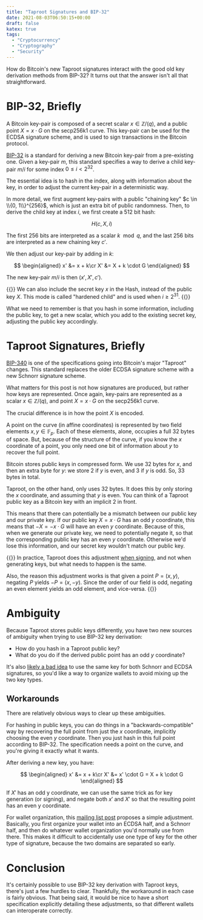 ```yaml
---
title: "Taproot Signatures and BIP-32"
date: 2021-08-03T06:50:15+00:00
draft: false
katex: true
tags:
  - "Cryptocurrency"
  - "Cryptography"
  - "Security"
---
```


How do Bitcoin's new Taproot signatures interact with the good old key derivation
methods from BIP-32? It turns out that the answer isn't all that straightforward.

<!--more-->

# BIP-32, Briefly

A Bitcoin key-pair is composed of a secret scalar $x \in \mathbb{Z} / (q)$, and a public
point $X = x \cdot G$ on the secp256k1 curve. This key-pair can be used for
the ECDSA signature scheme, and is used to sign transactions in the Bitcoin protocol.

[BIP-32](https://github.com/bitcoin/bips/blob/master/bip-0032.mediawiki)
is a standard for deriving a new Bitcoin key-pair from a pre-existing one.
Given a key-pair $m$, this standard specifies a way to derive a child key-pair $m/i$
for some index $0 \leq i < 2^{32}$.

The essential idea is to hash in the index, along with information about the key,
in order to adjust the current key-pair in a deterministic way.

In more detail,
we first augment key-pairs with a public "chaining key" $c \in \\{0, 1\\}^{256}$,
which is just an extra bit of public randomness. Then, to derive the child key
at index $i$, we first create a 512 bit hash:

$$
H(c, X, i)
$$

The first 256 bits are interpreted as a scalar $k \mod q$, and the last 256 bits
are interpreted as a new chaining key $c'$.

We then adjust our key-pair by adding in $k$:

$$
\begin{aligned}
x' &= x + k\cr
X' &= X + k \cdot G
\end{aligned}
$$

The new key-pair $m/i$ is then $(x', X', c')$.

{{<note>}}
We can also include the secret key $x$ in the Hash, instead of the public key $X$.
This mode is called "hardened child" and is used when $i \geq 2^{31}$.
{{</note>}}

What we need to remember is that you hash in some information, including
the public key, to get a new scalar, which you add to the existing secret key,
adjusting the public key accordingly.

# Taproot Signatures, Briefly

[BIP-340](https://github.com/bitcoin/bips/blob/master/bip-0340.mediawiki) is one
of the specifications going into Bitcoin's major "Taproot" changes. This
standard replaces the older ECDSA signature scheme with a new Schnorr signature scheme.

What matters for this post is not how signatures are produced, but rather
how keys are represented. Once again, key-pairs are represented as a scalar
$x \in \mathbb{Z}/(q)$, and point $X = x \cdot G$ on the secp256k1 curve.

The crucial difference is in how the point $X$ is encoded.

A point on the curve (in affine coordinates) is represented by two field elements
$x, y \in \mathbb{F}_p$. Each of these elements, alone, occupies a full 32 bytes of space.
But, because of the structure of the curve, if you know the $x$ coordinate of a point,
you only need one bit of information about $y$ to recover the full point.

Bitcoin stores public keys in compressed form. We use 32 bytes for $x$, and
then an extra byte for $y$: we store $2$ if $y$ is even, and $3$ if $y$ is odd.
So, 33 bytes in total.

Taproot, on the other hand, only uses 32 bytes. It does this by only storing
the $x$ coordinate, and assuming that $y$ is even. You can think of a Taproot
public key as a Bitcoin key with an implicit $2$ in front.

This means that there can potentially be a mismatch between our public key
and our private key. If our public key $X = x \cdot G$ has an odd $y$ coordinate,
this means that $-X = -x \cdot G$ will have an even $y$ coordinate. Because
of this, when we generate our private key, we need to potentially negate it,
so that the corresponding public key has an even $y$ coordinate. Otherwise we'd
lose this information, and our secret key wouldn't match our public key.

{{<note>}}
In practice, Taproot does this adjustment [when signing](https://github.com/bitcoin/bips/blob/master/bip-0340.mediawiki#default-signing), and not when generating
keys, but what needs to happen is the same.

Also, the reason this adjustment works is that given a point $P = (x, y)$,
negating $P$ yields $-P = (x, -y)$. Since the order of our field is odd,
negating an even element yields an odd element, and vice-versa.
{{</note>}}

# Ambiguity

Because Taproot stores public keys differently, you have two new sources of
ambiguity when trying to use BIP-32 key derivation:

- How do you hash in a Taproot public key?
- What do you do if the derived public point has an odd $y$ coordinate?

It's also [likely a bad idea](https://lists.linuxfoundation.org/pipermail/bitcoin-dev/2021-February/018381.html)
to use the same key for both Schnorr and ECDSA signatures, so you'd like a way to organize
wallets to avoid mixing up the two key types.

## Workarounds

There are relatively obvious ways to clear up these ambiguities.

For hashing in public keys, you can do things in a "backwards-compatible" way by recovering
the full point from just the $x$ coordinate, implicitly choosing the even $y$ coordinate.
Then you just hash in this full point according to BIP-32. The specification needs
a point on the curve, and you're giving it exactly what it wants.

After deriving a new key, you have:

$$
\begin{aligned}
x' &= x + k\cr
X' &= x' \cdot G = X + k \cdot G
\end{aligned}
$$

If $X'$ has an odd y coordinate, we can use the same trick as for key generation (or signing),
and negate both $x'$ and $X'$ so that the resulting point has an even y coordinate.

For wallet organization, this [mailing list post](https://lists.linuxfoundation.org/pipermail/bitcoin-dev/2019-October/017378.html) proposes a simple adjustment.
Basically, you first organize your wallet into an ECDSA half, and a Schnorr half, and
then do whatever wallet organization you'd normally use from there.
This makes it difficult to accidentally use one type of key for the other type
of signature, because the two domains are separated so early.

# Conclusion

It's certainly possible to use BIP-32 key derivation with Taproot keys, there's just
a few hurdles to clear. Thankfully, the workaround in each case is fairly obvious.
That being said, it would be nice to have a short specification explicitly detailing
these adjustments, so that different wallets can interoperate correctly.
